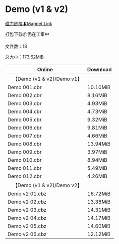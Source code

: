 # Demo (v1 & v2)

[磁力链接⬇Magnet Link](magnet:?xt=urn:btih:8866fc08441ee14d9fd146d73cb9d471a4b78c9b&dn=Demo%20%28v1%20%26%20v2%29)

打包下载📦仍在工事中

文件数：18

总大小：173.62MiB

Online | Download
--- | ---
&emsp;【Demo (v1 & v2)/Demo v1】 | 
Demo 001.cbr | 10.10MiB
Demo 002.cbr | 8.16MiB
Demo 003.cbr | 4.93MiB
Demo 004.cbr | 4.73MiB
Demo 005.cbr | 9.32MiB
Demo 006.cbr | 9.81MiB
Demo 007.cbr | 4.66MiB
Demo 008.cbr | 13.94MiB
Demo 009.cbr | 3.97MiB
Demo 010.cbr | 8.94MiB
Demo 011.cbr | 5.49MiB
Demo 012.cbr | 4.26MiB
&emsp;【Demo (v1 & v2)/Demo v2】 | 
Demo v2 01.cbz | 16.72MiB
Demo v2 02.cbz | 13.38MiB
Demo v2 03.cbz | 14.31MiB
Demo v2 04.cbz | 14.17MiB
Demo v2 05.cbz | 14.60MiB
Demo v2 06.cbz | 12.12MiB